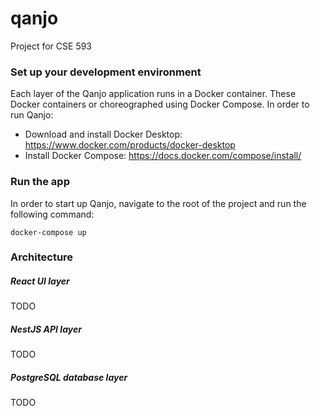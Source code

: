 # qanjo
Project for CSE 593

### Set up your development environment
Each layer of the Qanjo application runs in a Docker container. These Docker containers or choreographed using Docker Compose. In order to run Qanjo:
- Download and install Docker Desktop: https://www.docker.com/products/docker-desktop
- Install Docker Compose: https://docs.docker.com/compose/install/

### Run the app
In order to start up Qanjo, navigate to the root of the project and run the following command:
```
docker-compose up
```

### Architecture
##### React UI layer
TODO
##### NestJS API layer
TODO
##### PostgreSQL database layer
TODO